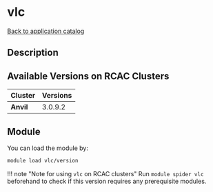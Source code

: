 # vlc

[Back to application catalog](../app_catalog.md)

## Description


## Available Versions on RCAC Clusters
|Cluster|Versions|
|---|---|
|**Anvil**|3.0.9.2|

## Module
You can load the module by:

```bash
module load vlc/version
```

!!! note "Note for using `vlc` on RCAC clusters"
    Run `module spider vlc` beforehand to check if this version requires any prerequisite modules.
